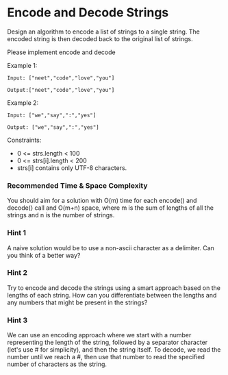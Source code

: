 # **Encode and Decode Strings**

Design an algorithm to encode a list of strings to a single string. The encoded string is then decoded back to the original list of strings.

Please implement encode and decode

Example 1:

```
Input: ["neet","code","love","you"]

Output:["neet","code","love","you"]

```

Example 2:

```
Input: ["we","say",":","yes"]

Output: ["we","say",":","yes"]

```

Constraints:

- 0 <= strs.length < 100
- 0 <= strs[i].length < 200
- strs[i] contains only UTF-8 characters.



### Recommended Time & Space Complexity

You should aim for a solution with O(m) time for each encode() and decode() call and O(m+n) space, where m  is the sum of lengths of all the strings and n is the number of strings.


### Hint 1

A naive solution would be to use a non-ascii character as a delimiter. Can you think of a better way?


### Hint 2

Try to encode and decode the strings using a smart approach based on the lengths of each string. How can you differentiate between the lengths and any numbers that might be present in the strings?


### Hint 3

We can use an encoding approach where we start with a number representing the length of the string, followed by a separator character (let's use # for simplicity), and then the string itself. To decode, we read the number until we reach a #, then use that number to read the specified number of characters as the string.